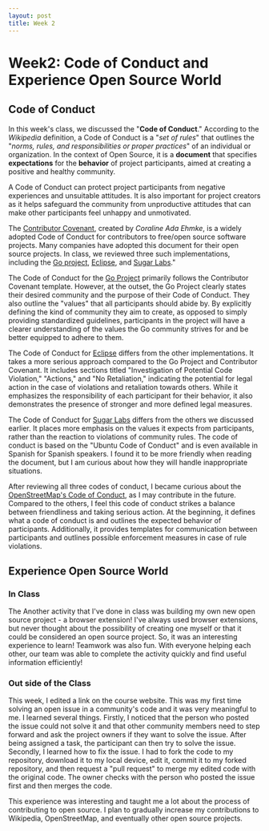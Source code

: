 ```yaml
---
layout: post
title: Week 2
---
```


# Week2: Code of Conduct and Experience Open Source World

## Code of Conduct

In this week's class, we discussed the "**Code of Conduct**." According to the *Wikipedia* definition, a Code of Conduct is a "*set of rules*" that outlines the "*norms, rules, and responsibilities or proper practices*" of an individual or organization. In the context of Open Source, it is a **document** that specifies **expectations** for the **behavior** of project participants, aimed at creating a positive and healthy community.

A Code of Conduct can protect project participants from negative experiences and unsuitable attitudes. It is also important for project creators as it helps safeguard the community from unproductive attitudes that can make other participants feel unhappy and unmotivated.

The [Contributor Covenant](https://www.contributor-covenant.org/), created by *Coraline Ada Ehmke*, is a widely adopted Code of Conduct for contributors to free/open source software projects. Many companies have adopted this document for their open source projects. In class, we reviewed three such implementations, including the [Go project](https://go.dev/conduct), [Eclipse](https://www.eclipse.org/org/documents/Community_Code_of_Conduct.php), and [Sugar Labs](https://wiki.sugarlabs.org/go/Sugar_Labs/Legal/Code_of_Conduct)."

<!--more-->

The Code of Conduct for the [Go Project](https://go.dev/conduct) primarily follows the Contributor Covenant template. However, at the outset, the Go Project clearly states their desired community and the purpose of their Code of Conduct. They also outline the "values" that all participants should abide by. By explicitly defining the kind of community they aim to create, as opposed to simply providing standardized guidelines, participants in the project will have a clearer understanding of the values the Go community strives for and be better equipped to adhere to them.

The Code of Conduct for [Eclipse](https://www.eclipse.org/org/documents/Community_Code_of_Conduct.php) differs from the other implementations. It takes a more serious approach compared to the Go Project and Contributor Covenant. It includes sections titled "Investigation of Potential Code Violation," "Actions," and "No Retaliation," indicating the potential for legal action in the case of violations and retaliation towards others. While it emphasizes the responsibility of each participant for their behavior, it also demonstrates the presence of stronger and more defined legal measures.

The Code of Conduct for [Sugar Labs](https://wiki.sugarlabs.org/go/Sugar_Labs/Legal/Code_of_Conduct) differs from the others we discussed earlier. It places more emphasis on the values it expects from participants, rather than the reaction to violations of community rules. The code of conduct is based on the "Ubuntu Code of Conduct" and is even available in Spanish for Spanish speakers. I found it to be more friendly when reading the document, but I am curious about how they will handle inappropriate situations.

After reviewing all three codes of conduct, I became curious about the [OpenStreetMap's Code of Conduct](https://wiki.openstreetmap.org/wiki/Community_Code_of_Conduct_(Draft)), as I may contribute in the future. Compared to the others, I feel this code of conduct strikes a balance between friendliness and taking serious action. At the beginning, it defines what a code of conduct is and outlines the expected behavior of participants. Additionally, it provides templates for communication between participants and outlines possible enforcement measures in case of rule violations.

## Experience Open Source World

### In Class 

The Another activity that I've done in class was building my own new open source project - a browser extension! I've always used browser extensions, but never thought about the possibility of creating one myself or that it could be considered an open source project. So, it was an interesting experience to learn! Teamwork was also fun. With everyone helping each other, our team was able to complete the activity quickly and find useful information efficiently!

### Out side of the Class

This week, I edited a link on the course website. This was my first time solving an open issue in a community's code and it was very meaningful to me. I learned several things. Firstly, I noticed that the person who posted the issue could not solve it and that other community members need to step forward and ask the project owners if they want to solve the issue. After being assigned a task, the participant can then try to solve the issue. Secondly, I learned how to fix the issue. I had to fork the code to my repository, download it to my local device, edit it, commit it to my forked repository, and then request a "pull request" to merge my edited code with the original code. The owner checks with the person who posted the issue first and then merges the code.

This experience was interesting and taught me a lot about the process of contributing to open source. I plan to gradually increase my contributions to Wikipedia, OpenStreetMap, and eventually other open source projects.
